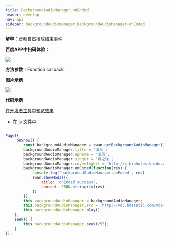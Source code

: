 ```yaml
---
title: BackgroundAudioManager.onEnded 
header: develop
nav: api
sidebar: backgroundaudiomanager_BackgroundAudioManager-onEnded
---
```




**解释**：音频自然播放结束事件

**百度APP中扫码体验：**

<img src="https://b.bdstatic.com/miniapp/assets/images/doc_demo/fragment_BackgroundAudioManagerOnEnded.png"  class="demo-qrcode-image" />


**方法参数**：Function callback

**图片示例**

<div class="m-doc-custom-examples">
    <div class="m-doc-custom-examples-correct">
        <img src="https://b.bdstatic.com/miniapp/images/onend.gif">
    </div>
    <div class="m-doc-custom-examples-correct">
        <img src=" ">
    </div>
    <div class="m-doc-custom-examples-correct">
        <img src=" ">
    </div>     
</div>

**代码示例**

<a href="swanide://fragment/47e321650c63f8ee18e44f46957ab7511573422774419" title="在开发者工具中预览效果" target="_self">在开发者工具中预览效果</a>

* 在 js 文件中

```javascript

Page({
     onShow() {
        const backgroundAudioManager = swan.getBackgroundAudioManager();
        backgroundAudioManager.title = '演员';
        backgroundAudioManager.epname = '演员';
        backgroundAudioManager.singer = '薛之谦';
        backgroundAudioManager.coverImgUrl = 'http://c.hiphotos.baidu.com/super/pic/item/8b13632762d0f703e34c0f6304fa513d2797c597.jpg';
        backgroundAudioManager.onEnded(function(res) {
            console.log('backgroundAudioManager.onEnded', res)
            swan.showModal({
                title: 'onEnded success',
                content: JSON.stringify(res)
            })
        });
        this.backgroundAudioManager = backgroundAudioManager;
        this.backgroundAudioManager.src = 'http://vd3.bdstatic.com/mda-ic7mxzt5cvz6f4y5/mda-ic7mxzt5cvz6f4y5.mp3';
        this.backgroundAudioManager.play();
    },
    seek() {
        this.backgroundAudioManager.seek(255);
    }
});

```